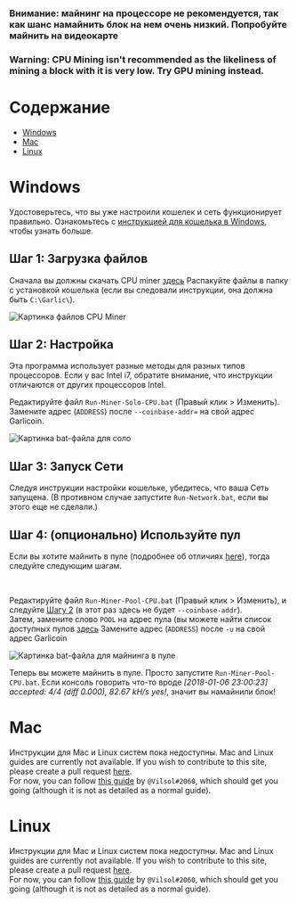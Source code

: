 ### Внимание: майнинг на процессоре не рекомендуется, так как шанс намайнить блок на нем очень низкий. Попробуйте майнить на видеокарте

### Warning: CPU Mining isn't recommended as the likeliness of mining a block with it is very low. Try GPU mining instead.

# Содержание
- [Windows](#windows)
- [Mac](#mac)
- [Linux](#linux)

# Windows
Удостоверьтесь, что вы уже настроили кошелек и сеть функционирует правильно. Ознакомьтесь с [инструкцией для кошелька в Windows](wallet-win.html), чтобы узнать больше.

## Шаг 1: Загрузка файлов
Сначала вы должны скачать CPU miner [здесь](ROOT/files/miner-cpu-win.zip)
Распакуйте файлы в папку с установкой кошелька (если вы следовали инструкции, она должна быть `C:\Garlic\`).


![Картинка файлов CPU Miner](https://i.imgur.com/6Nwy2dC.png)

## Шаг 2: Настройка
Эта программа использует разные методы для разных типов процессоров.
Если у вас Intel i7, обратите внимание, что инструкции отличаются от других процессоров Intel.


Редактируйте файл `Run-Miner-Solo-CPU.bat` (Правый клик > Изменить).  
Замените адрес (`ADDRESS`) после `--coinbase-addr=` на свой адрес Garlicoin.  

![Картинка bat-файла для соло](https://i.imgur.com/n6CyWMp.png)

## Шаг 3: Запуск Сети
Следуя инструкции настройки кошельке, убедитесь, что ваша Сеть запущена. (В противном случае запустите `Run-Network.bat`, если вы этого еще не сделали.)

## Шаг 4: (опционально) Используйте пул
Если вы хотите майнить в пуле (подробнее об отличиях [here](how-to-mine.html#solo-vs-pool)), тогда следуйте следующим шагам.

<br>

Редактируйте файл `Run-Miner-Pool-CPU.bat` (Правый клик > Изменить), и следуйте [Шагу 2](#step-2-set-up) (в этот раз здесь не будет `--coinbase-addr`).  
Затем, замените слово `POOL` на адрес пула (вы можете найти список доступных пулов [здесь](pool-mining.html#test-net)
Замените адрес (`ADDRESS`) после `-u` на свой адрес Garlicoin

![Картинка bat-файла для майнинга в пуле](https://i.imgur.com/puFRTqU.png)
<br>

Теперь вы можете майнить в пуле. Просто запустите `Run-Miner-Pool-CPU.bat`.
Если консоль говорить что-то вроде *[2018-01-06 23:00:23] accepted: 4/4 (diff 0.000), 82.67 kH/s yes!*, значит вы намайнили блок!

# Mac
Инструкции для Mac и Linux систем пока недоступны. 
Mac and Linux guides are currently not available. If you wish to contribute to this site, please create a pull request [here](https://github.com/PandawanFr/GarlicoinHelp/pulls).  
For now, you can follow [this guide](https://gist.github.com/PandawanFr/7c0c500ee679eac799ec4b92a225f816) by `@Vilsol#2060`, which should get you going (although it is not as detailed as a normal guide). 

# Linux
Инструкции для Mac и Linux систем пока недоступны. 
Mac and Linux guides are currently not available. If you wish to contribute to this site, please create a pull request [here](https://github.com/PandawanFr/GarlicoinHelp/pulls).  
For now, you can follow [this guide](https://gist.github.com/PandawanFr/7c0c500ee679eac799ec4b92a225f816) by `@Vilsol#2060`, which should get you going (although it is not as detailed as a normal guide). 
